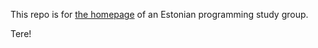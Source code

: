 This repo is for [the homepage](http://koodikool.ee) of an Estonian programming study group.

Tere!
